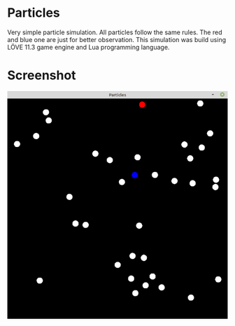 # Particles
Very simple particle simulation.
All particles follow the same rules.
The red and blue one are just for better observation.
This simulation was build using LÖVE 11.3 game engine and Lua programming language.

# Screenshot

![Alt text](screenshot.png)
